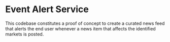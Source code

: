 # Event Alert Service

This codebase constitutes a proof of concept to create a curated news feed that alerts the end user whenever a news item that affects the identified markets is posted.